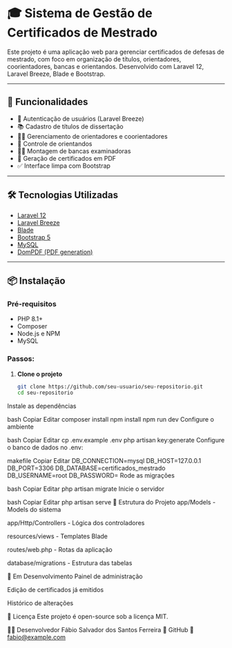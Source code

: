 # 🎓 Sistema de Gestão de Certificados de Mestrado

Este projeto é uma aplicação web para gerenciar certificados de defesas de mestrado, com foco em organização de títulos, orientadores, coorientadores, bancas e orientandos. Desenvolvido com Laravel 12, Laravel Breeze, Blade e Bootstrap.

---

## 🚀 Funcionalidades

- 🔐 Autenticação de usuários (Laravel Breeze)
- 📚 Cadastro de títulos de dissertação
- 👨‍🏫 Gerenciamento de orientadores e coorientadores
- 👥 Controle de orientandos
- 🧑‍⚖️ Montagem de bancas examinadoras
- 📄 Geração de certificados em PDF
- ✅ Interface limpa com Bootstrap

---

## 🛠️ Tecnologias Utilizadas

- [Laravel 12](https://laravel.com/)
- [Laravel Breeze](https://laravel.com/docs/starter-kits#laravel-breeze)
- [Blade](https://laravel.com/docs/blade)
- [Bootstrap 5](https://getbootstrap.com/)
- [MySQL](https://www.mysql.com/)
- [DomPDF (PDF generation)](https://github.com/barryvdh/laravel-dompdf)

---

## 📦 Instalação

### Pré-requisitos

- PHP 8.1+
- Composer
- Node.js e NPM
- MySQL

### Passos:

1. **Clone o projeto**
   ```bash
   git clone https://github.com/seu-usuario/seu-repositorio.git
   cd seu-repositorio
Instale as dependências

bash
Copiar
Editar
composer install
npm install
npm run dev
Configure o ambiente

bash
Copiar
Editar
cp .env.example .env
php artisan key:generate
Configure o banco de dados no .env:

makefile
Copiar
Editar
DB_CONNECTION=mysql
DB_HOST=127.0.0.1
DB_PORT=3306
DB_DATABASE=certificados_mestrado
DB_USERNAME=root
DB_PASSWORD=
Rode as migrações

bash
Copiar
Editar
php artisan migrate
Inicie o servidor

bash
Copiar
Editar
php artisan serve
📁 Estrutura do Projeto
app/Models - Models do sistema

app/Http/Controllers - Lógica dos controladores

resources/views - Templates Blade

routes/web.php - Rotas da aplicação

database/migrations - Estrutura das tabelas

🧪 Em Desenvolvimento
Painel de administração

Edição de certificados já emitidos

Histórico de alterações

📝 Licença
Este projeto é open-source sob a licença MIT.

👨‍💻 Desenvolvedor
Fábio Salvador dos Santos Ferreira
🔗 GitHub
📧 fabio@example.com




